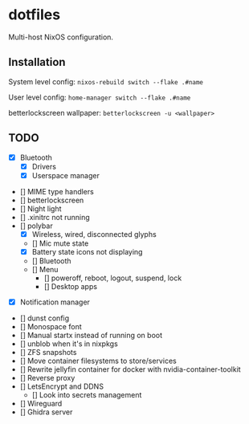 # dotfiles

Multi-host NixOS configuration.

## Installation

System level config:
`nixos-rebuild switch --flake .#name`

User level config:
`home-manager switch --flake .#name`

betterlockscreen wallpaper:
`betterlockscreen -u <wallpaper>`

## TODO

- [x] Bluetooth
  - [x] Drivers
  - [x] Userspace manager
- [] MIME type handlers
- [] betterlockscreen
- [] Night light
- [] .xinitrc not running
- [] polybar
  - [x] Wireless, wired, disconnected glyphs
  - [] Mic mute state
  - [x] Battery state icons not displaying
  - [] Bluetooth
  - [] Menu
    - [] poweroff, reboot, logout, suspend, lock
    - [] Desktop apps
- [x] Notification manager
- [] dunst config
- [] Monospace font
- [] Manual startx instead of running on boot
- [] unblob when it's in nixpkgs
- [] ZFS snapshots
- [] Move container filesystems to store/services
- [] Rewrite jellyfin container for docker with nvidia-container-toolkit
- [] Reverse proxy
- [] LetsEncrypt and DDNS
  - [] Look into secrets management
- [] Wireguard
- [] Ghidra server
